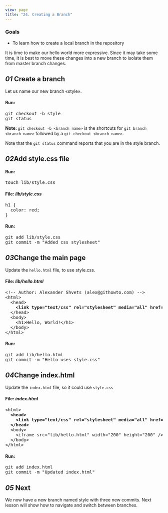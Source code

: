 ```yaml
---
view: page
title: "24. Creating a Branch"
---
```


<h3>Goals</h3>

<ul><li>To learn how to create a local branch in the repository</li></ul>

<p>It is time to make our hello world more expressive. Since it may take some time, it is best to move these changes into a new branch to isolate them from master branch changes.</p>

<h2><em>01</em> Create a branch</h2>

<p>Let us name our new branch «style».</p>

<h4 class="h4-pre">Run:</h4>

<pre class="instructions">git checkout -b style
git status</pre>

<p class="note"><strong>Note: </strong><code>git checkout -b &lt;branch name&gt;</code> is the shortcuts for <code>git branch &lt;branch name&gt;</code> followed by a <code>git checkout &lt;branch name&gt;</code>.</p>

<p>Note that the <code>git status</code> command reports that you are in the style branch.</p>

<h2><em>02</em>Add style.css file</h2>

<h4 class="h4-pre">Run:</h4>

<pre class="instructions">touch lib/style.css</pre>

<h4 class="h4-pre">File: <em>lib/style.css</em></h4>

<pre class="file">h1 {
  color: red;
}</pre>

<h4 class="h4-pre">Run:</h4>

<pre class="instructions">git add lib/style.css
git commit -m "Added css stylesheet"</pre>

<h2><em>03</em>Change the main page</h2>

<p>Update the <code>hello.html</code> file, to use style.css.</p>

<h4 class="h4-pre">File: <em>lib/hello.html</em></h4>

<pre class="file">&lt;!-- Author: Alexander Shvets (alex@githowto.com) --&gt;
&lt;html&gt;
  &lt;head&gt;
<strong>    &lt;link type="text/css" rel="stylesheet" media="all" href="style.css" /&gt;</strong>
  &lt;/head&gt;
  &lt;body&gt;
    &lt;h1&gt;Hello, World!&lt;/h1&gt;
  &lt;/body&gt;
&lt;/html&gt;</pre>

<h4 class="h4-pre">Run:</h4>

<pre class="instructions">git add lib/hello.html
git commit -m "Hello uses style.css"</pre>

<h2><em>04</em>Change index.html</h2>

<p>Update the <code>index.html</code> file, so it could use <code>style.css</code></p>

<h4 class="h4-pre">File: <em>index.html</em></h4>

<pre class="file">&lt;html&gt;
<strong>  &lt;head&gt;
    &lt;link type="text/css" rel="stylesheet" media="all" href="lib/style.css" /&gt;
  &lt;/head&gt;</strong>
  &lt;body&gt;
    &lt;iframe src="lib/hello.html" width="200" height="200" /&gt;
  &lt;/body&gt;
&lt;/html&gt;</pre>

<h4 class="h4-pre">Run:</h4>

<pre class="instructions">git add index.html
git commit -m "Updated index.html"</pre>

<h2><em>05</em> Next</h2>

<p>We now have a new branch named style with three new commits. Next lesson will show how to navigate and switch between branches.</p>
